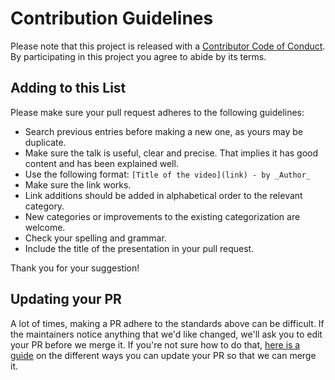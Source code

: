 # Contribution Guidelines

Please note that this project is released with a [Contributor Code of Conduct](CODE_OF_CONDUCT.md). By participating in this project you agree to abide by its terms.

## Adding to this List

Please make sure your pull request adheres to the following guidelines:

* Search previous entries before making a new one, as yours may be duplicate.
* Make sure the talk is useful, clear and precise. That implies it has good content and has been explained well.
* Use the following format: `[Title of the video](link) - by _Author_`
* Make sure the link works.
* Link additions should be added in alphabetical order to the relevant category.
* New categories or improvements to the existing categorization are welcome.
* Check your spelling and grammar.
* Include the title of the presentation in your pull request.

Thank you for your suggestion!

## Updating your PR

A lot of times, making a PR adhere to the standards above can be difficult. If the maintainers notice anything that we'd like changed, we'll ask you to edit your PR before we merge it. If you're not sure how to do that, [here is a guide](https://github.com/RichardLitt/docs/blob/master/amending-a-commit-guide.md) on the different ways you can update your PR so that we can merge it.
